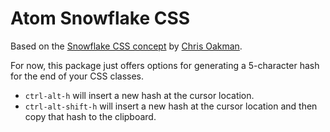 Atom Snowflake CSS
==================

Based on the [Snowflake CSS concept](https://github.com/oakmac/snowflake-css) by [Chris Oakman](https://github.com/oakmac).

For now, this package just offers options for generating a 5-character hash for the end of your CSS classes.

- `ctrl-alt-h` will insert a new hash at the cursor location.
- `ctrl-alt-shift-h` will insert a new hash at the cursor location and then copy that hash to the clipboard.
